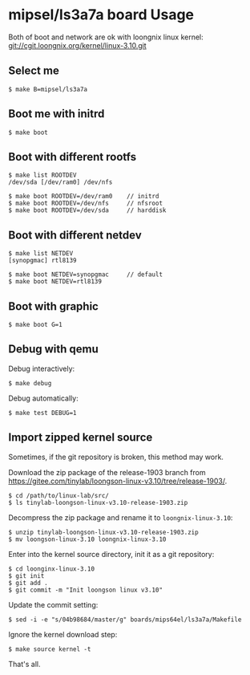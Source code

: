 
# mipsel/ls3a7a board Usage

Both of boot and network are ok with loongnix linux kernel: [git://cgit.loongnix.org/kernel/linux-3.10.git](http://cgit.loongnix.org/cgit/linux-3.10/)

## Select me

    $ make B=mipsel/ls3a7a

## Boot me with initrd

    $ make boot

## Boot with different rootfs

    $ make list ROOTDEV
    /dev/sda [/dev/ram0] /dev/nfs

    $ make boot ROOTDEV=/dev/ram0    // initrd
    $ make boot ROOTDEV=/dev/nfs     // nfsroot
    $ make boot ROOTDEV=/dev/sda     // harddisk

## Boot with different netdev

    $ make list NETDEV
    [synopgmac] rtl8139

    $ make boot NETDEV=synopgmac     // default
    $ make boot NETDEV=rtl8139

## Boot with graphic

    $ make boot G=1

## Debug with qemu

  Debug interactively:

    $ make debug

  Debug automatically:

    $ make test DEBUG=1

## Import zipped kernel source

  Sometimes, if the git repository is broken, this method may work.

  Download the zip package of the release-1903 branch from <https://gitee.com/tinylab/loongson-linux-v3.10/tree/release-1903/>.

    $ cd /path/to/linux-lab/src/
    $ ls tinylab-loongson-linux-v3.10-release-1903.zip

  Decompress the zip package and rename it to `loongnix-linux-3.10`:

    $ unzip tinylab-loongson-linux-v3.10-release-1903.zip
    $ mv loongson-linux-3.10 loongnix-linux-3.10

  Enter into the kernel source directory, init it as a git repository:

    $ cd loonginx-linux-3.10
    $ git init
    $ git add .
    $ git commit -m "Init loongson linux v3.10"

  Update the commit setting:

    $ sed -i -e "s/04b98684/master/g" boards/mips64el/ls3a7a/Makefile

  Ignore the kernel download step:

    $ make source kernel -t

  That's all.
